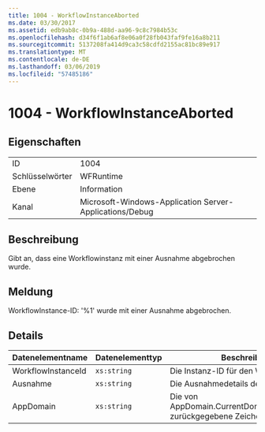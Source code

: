 ```yaml
---
title: 1004 - WorkflowInstanceAborted
ms.date: 03/30/2017
ms.assetid: edb9ab8c-0b9a-488d-aa96-9c8c7984b53c
ms.openlocfilehash: d34f6f1ab6af8e06a0f28fb043faf9fe16a8b211
ms.sourcegitcommit: 5137208fa414d9ca3c58cdfd2155ac81bc89e917
ms.translationtype: MT
ms.contentlocale: de-DE
ms.lasthandoff: 03/06/2019
ms.locfileid: "57485186"
---
```

# <a name="1004---workflowinstanceaborted"></a>1004 - WorkflowInstanceAborted

## <a name="properties"></a>Eigenschaften

|||
|-|-|
|ID|1004|
|Schlüsselwörter|WFRuntime|
|Ebene|Information|
|Kanal|Microsoft-Windows-Application Server-Applications/Debug|

## <a name="description"></a>Beschreibung

Gibt an, dass eine Workflowinstanz mit einer Ausnahme abgebrochen wurde.

## <a name="message"></a>Meldung

WorkflowInstance-ID: '%1' wurde mit einer Ausnahme abgebrochen.

## <a name="details"></a>Details

|Datenelementname|Datenelementtyp|Beschreibung|
|--------------------|--------------------|-----------------|
|WorkflowInstanceId|`xs:string`|Die Instanz-ID für den Workflow.|
|Ausnahme|`xs:string`|Die Ausnahmedetails der Ausnahme.|
|AppDomain|`xs:string`|Die von AppDomain.CurrentDomain.FriendlyName zurückgegebene Zeichenfolge.|
